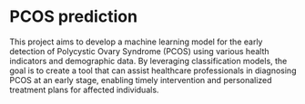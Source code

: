 #   PCOS prediction

This project aims to develop a machine learning model for the early detection of Polycystic Ovary Syndrome (PCOS) using various health indicators and demographic data. By leveraging classification models, the goal is to create a tool that can assist healthcare professionals in diagnosing PCOS at an early stage, enabling timely intervention and personalized treatment plans for affected individuals.


